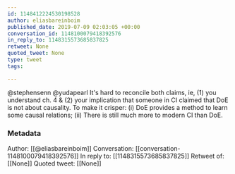 ```yaml
---
id: 1148412224530198528
author: eliasbareinboim
published_date: 2019-07-09 02:03:05 +00:00
conversation_id: 1148100079418392576
in_reply_to: 1148315573685837825
retweet: None
quoted_tweet: None
type: tweet
tags:

---
```


@stephensenn @yudapearl It's hard to reconcile both claims, ie, (1) you understand ch. 4 &amp; (2) your implication that someone in CI claimed that DoE is not about causality.  To make it crisper: (i) DoE provides a method to learn some causal relations; (ii) There is still much more to modern CI than DoE.

### Metadata

Author: [[@eliasbareinboim]]
Conversation: [[conversation-1148100079418392576]]
In reply to: [[1148315573685837825]]
Retweet of: [[None]]
Quoted tweet: [[None]]
